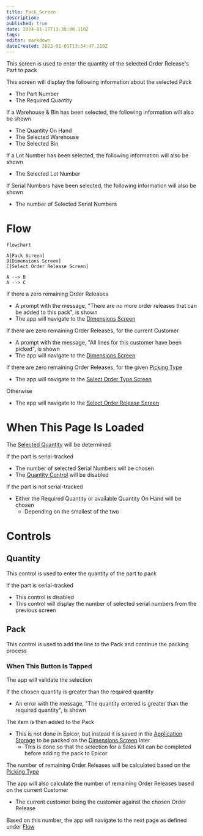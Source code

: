 ```yaml
---
title: Pack_Screen
description: 
published: true
date: 2024-01-17T13:38:00.110Z
tags: 
editor: markdown
dateCreated: 2023-02-01T13:34:47.219Z
---
```


This screen is used to enter the quantity of the selected Order Release's Part to pack

This screen will display the following information about the selected Pack
- The Part Number
- The Required Quantity

If a Warehouse & Bin has been selected, the following information will also be shown
- The Quantity On Hand
- The Selected Warehouse
- The Selected Bin

If a Lot Number has been selected, the following information will also be shown
- The Selected Lot Number

If Serial Numbers have been selected, the following information will also be shown
- The number of Selected Serial Numbers

# Flow
```mermaid
flowchart

A[Pack Screen]
B[Dimensions Screen]
C[Select Order Release Screen]

A --> B
A --> C
```
If there a zero remaining Order Releases
- A prompt with the message, "There are no more order releases that can be added to this pack", is shown
- The app will navigate to the [Dimensions Screen](./Dimensions_Screen.md)

If there are zero remaining Order Releases, for the current Customer
- A prompt with the message, "All lines for this customer have been picked", is shown
- The app will navigate to the [Dimensions Screen](./Dimensions_Screen.md)

If there are zero remaining Order Releases, for the given [Picking Type](../../../MIMS_Parameters.md#picking-type)
- The app will navigate to the [Select Order Type Screen](./Select_Order_Type_Screen.md)

Otherwise
- The app will navigate to the [Select Order Release Screen](./Select_Order_Release_Screen.md)

# When This Page Is Loaded
The [Selected Quantity](#quantity) will be determined

If the part is serial-tracked
- The number of selected Serial Numbers will be chosen
- The [Quantity Control](#quantity) will be disabled

If the part is not serial-tracked
- Either the Required Quantity or available Quantity On Hand will be chosen
	- Depending on the smallest of the two

# Controls
## Quantity
This control is used to enter the quantity of the part to pack

If the part is serial-tracked
- This control is disabled
- This control will display the number of selected serial numbers from the previous screen

## Pack
This control is used to add the line to the Pack and continue the packing process

### When This Button Is Tapped
The app will validate the selection

If the chosen quantity is greater than the required quantity
- An error with the message, "The quantity entered is greater than the required quantity", is shown

The item is then added to the Pack
- This is not done in Epicor, but instead it is saved in the [Application Storage](../../../Application_Storage.md) to be packed on the [Dimensions Screen](./Dimensions_Screen.md) later
	- This is done so that the selection for a Sales Kit can be completed before adding the pack to Epicor

The number of remaining Order Releases will be calculated based on the [Picking Type](../../../MIMS_Parameters.md#picking-type)

The app will also calculate the number of remaining Order Releases based on the current Customer
- The current customer being the customer against the chosen Order Release

Based on this number, the app will navigate to the next page as defined under [Flow](#flow)

